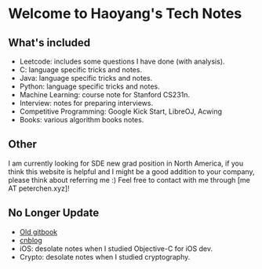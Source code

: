 # Welcome to Haoyang's Tech Notes

## What's included
* Leetcode: includes some questions I have done (with analysis).
* C: language specific tricks and notes.
* Java: language specific tricks and notes.
* Python: language specific tricks and notes. 
* Machine Learning: course note for Stanford CS231n.
* Interview: notes for preparing interviews.
* Competitive Programming: Google Kick Start, LibreOJ, Acwing
* Books: various algorithm books notes.

## Other

I am currently looking for SDE new grad position in North America, if you think this website is helpful and I might be a good addition to your company, please think about referring me :)
Feel free to contact with me through [me AT peterchen.xyz]!

## No Longer Update
* [Old gitbook](https://advpetc-algorithm.gitbook.io/notes/)
* [cnblog](https://www.cnblogs.com/goldenticket)
* iOS: desolate notes when I studied Objective-C for iOS dev.
* Crypto: desolate notes when I studied cryptography.

